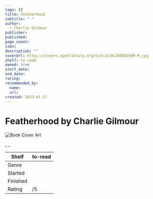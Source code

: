 ```yaml
---
tags: []
title: Featherhood
subtitle: " "
author:
  - Charlie Gilmour
publisher:
published:
page_count:
isbn:
description: ""
coverUrl: https://covers.openlibrary.org/b/olid/OL30080350M-M.jpg
shelf: to-read
owned: true
start_date:
end_date:
rating:
recommended_by:
  name:
  url:
created: 2023-01-27
---
```


# Featherhood by Charlie Gilmour

![Book Cover Art](https://covers.openlibrary.org/b/olid/OL30080350M-M.jpg)

_ _

| Shelf | to-read |
| --- | --- |
| Genre |  |
| Started |  |
| Finished |  |
| Rating | /5 |
